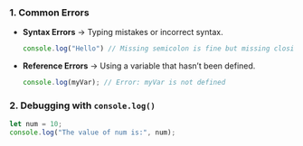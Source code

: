 ### **1. Common Errors**

- **Syntax Errors** → Typing mistakes or incorrect syntax.
    
    ```js
    console.log("Hello") // Missing semicolon is fine but missing closing quote is an error
    ```
    
- **Reference Errors** → Using a variable that hasn’t been defined.
    
    ```js
    console.log(myVar); // Error: myVar is not defined
    ```
    

### **2. Debugging with `console.log()`**

```js
let num = 10;
console.log("The value of num is:", num);
```